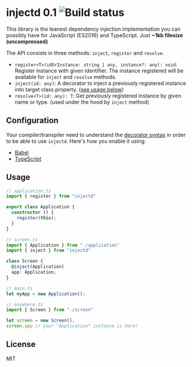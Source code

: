 injectd 0.1 ![Build status](https://travis-ci.org/endel/injectd.svg?branch=master)
===

This library is the leanest dependency injection implementation you can
possibly have for JavaScript (ES2016) and TypeScript. Just **~1kb filesize
(uncompressed)**

The API consists in three methods: `inject`, `register` and `resolve`.

- `register<T>(idOrInstance: string | any, instance?: any): void`: Register instance with given identifier. The instance registered will be available for `inject` and `resolve` methods.
- `inject(id: any)`: A decorator to inject a previously registered instance into target class property. ([see usage below](#usage))
- `resolve<T>(id: any): T`: Get previously registered instance by given name or type. (used under the hood by `inject` method)

Configuration
---

Your compiler/transpiler need to understand the [decorator
syntax](https://github.com/wycats/javascript-decorators/blob/master/README.md)
in order to be able to use `injectd`. Here's how you enable it using:

- [Babel](https://babeljs.io/docs/plugins/syntax-decorators/)
- [TypeScript](https://www.typescriptlang.org/docs/handbook/decorators.html)

Usage
---

```typescript
// application.ts
import { register } from "injectd"

export class Application {
  constructor () {
    register(this);
  }
}

// screen.ts
import { Application } from "./application"
import { inject } from "injectd"

class Screen {
  @inject(Application)
  app: Application;
}

// main.ts
let myApp = new Application();

// anywhere.ts
import { Screen } from "./screen"

let screen = new Screen();
screen.app // your "Application" instance is here!
```

License
---

MIT
